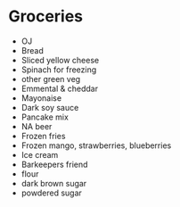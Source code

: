 # Groceries

- OJ
- Bread
- Sliced yellow cheese
- Spinach for freezing
- other green veg
- Emmental & cheddar
- Mayonaise
- Dark soy sauce
- Pancake mix
- NA beer
- Frozen fries
- Frozen mango, strawberries, blueberries
- Ice cream
- Barkeepers friend
- flour
- dark brown sugar
- powdered sugar
